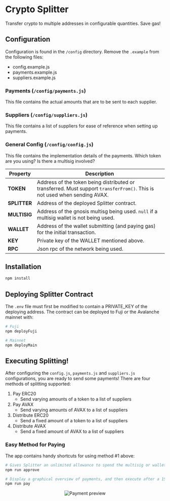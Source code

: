 # Crypto Splitter

Transfer crypto to multiple addresses in configurable quantities. Save gas!

## Configuration

Configuration is found in the `/config` directory. Remove the `.example` from the following files:

* config.example.js
* payments.example.js
* suppliers.example.js

### Payments (`/config/payments.js`)

This file contains the actual amounts that are to be sent to each supplier.

### Suppliers (`/config/suppliers.js`)

This file contains a list of suppliers for ease of reference when setting up payments.

### General Config (`/config/config.js`)

This file contains the implementation details of the payments. Which token are you using? Is there a multisig involved?

| Property | Description |
| -------- | ----------- |
| **TOKEN** | Address of the token being distributed or transferred. Must support `transferFrom()`. This is not used when sending AVAX. |
| **SPLITTER** | Address of the deployed Splitter contract. |
| **MULTISIG** | Address of the gnosis multisg being used. `null` if a multisig wallet is not being used. |
| **WALLET** | Address of the wallet submitting (and paying gas) for the initial transaction. |
| **KEY** | Private key of the WALLET mentioned above. |
| **RPC** | Json rpc of the network being used. |


## Installation

```bash
npm install
```

## Deploying Splitter Contract

The `.env` file must first be modified to contain a PRIVATE_KEY of the deploying address.
The contract can be deployed to Fuji or the Avalanche mainnet with:

```bash
# Fuji
npm deployFuji

# Mainnet
npm deployMain
```

## Executing Splitting!

After configuring the `config.js`, `payments.js` and `suppliers.js` configurations, you are ready to send some payments!
There are four methods of splitting supported:

1) Pay ERC20
   * Send varying amounts of a token to a list of suppliers
2) Pay AVAX
   * Send varying amounts of AVAX to a list of suppliers
3) Distribute ERC20
   * Send a fixed amount of a token to a list of suppliers
4) Distribute AVAX
    * Send a fixed amount of AVAX to a list of suppliers
    
### Easy Method for Paying

The app contains handy shortcuts for using method #1 above:

```bash
# Gives Splitter an unlimited allowance to spend the multisig or wallet's erc20 token
npm run approve

# Display a graphical overview of payments, and then execute after a 15 second "cold-feet" delay
npm run pay
```

<div style="text-align: center;">
    <img src="https://github.com/bmino/crypto-splitter/blob/master/resources/paymentPreview.png?raw=true" alt="Payment preview">
</div>
